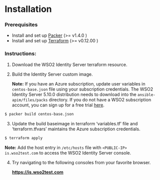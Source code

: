 # Installation

### Prerequisites

* Install and set up [Packer](https://www.packer.io/) (>= v1.4.0 )
* Install and set up [Terraform](https://www.terraform.io/) (>= v0.12.00 )


### Instructions:

1. Download the WSO2  Identity Server terraform resource.

2. Build the Identity Server custom image. 

   **Note:**  If you have an Azure subscription, update user variables in `centos-base.json`  file using your subscription credentials. The WSO2 Identity Server  5.10.0 distribution needs to download into the  `ansible-apim/files/packs` directory. If you do not have a WSO2 subscription account, you can sign up for a free trial [here](https://wso2.com/free-trial-subscription). 

```bash
$ packer build centos-base.json 
```

3. Update the build baseimage in terraform ‘variables.tf’ file and ‘terraform.tfvars’ maintains the Azure subscription credentials. 

```bash
$ terraform apply  
```

   **Note:**  Add the host entry in  `/etc/hosts` file with `<PUBLIC-IP> is.wso2test.com`  to access the WSO2 Identity Server console. 
 
4. Try navigating to the following consoles from your favorite browser.

    **https://is.wso2test.com**
